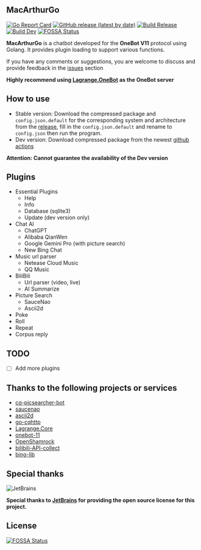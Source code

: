 ## MacArthurGo
[![Go Report Card](https://goreportcard.com/badge/github.com/Magic-Xin/MacArthurGo)](https://goreportcard.com/report/github.com/Magic-Xin/MacArthurGo)
[![GitHub release (latest by date)](https://img.shields.io/github/v/release/Magic-Xin/MacArthurGo)](https://github.com/Magic-Xin/MacArthurGo/releases/latest)
[![Build Release](https://github.com/Magic-Xin/MacArthurGo/actions/workflows/release.yml/badge.svg)](https://github.com/Magic-Xin/MacArthurGo/actions/workflows/release.yml)
[![Build Dev](https://github.com/Magic-Xin/MacArthurGo/actions/workflows/dev.yml/badge.svg?branch=dev)](https://github.com/Magic-Xin/MacArthurGo/actions/workflows/dev.yml)
[![FOSSA Status](https://app.fossa.com/api/projects/git%2Bgithub.com%2FMagic-Xin%2FMacArthurGo.svg?type=shield)](https://app.fossa.com/projects/git%2Bgithub.com%2FMagic-Xin%2FMacArthurGo?ref=badge_shield)

**MacArthurGo** is a chatbot developed for the **OneBot V11** protocol using Golang. It provides plugin loading to support various functions.

If you have any comments or suggestions, you are welcome to discuss and provide feedback in the [issues](https://github.com/Magic-Xin/MacArthurGo/issues) section

**Highly recommend using [Lagrange.OneBot](https://github.com/KonataDev/Lagrange.Core) as the OneBot server**

## How to use

- Stable version: Download the compressed package and `config.json.default` for the corresponding system and architecture from the [release](https://github.com/Magic-Xin/MacArthurGo/releases), fill in the `config.json.default` and rename to `config.json` then run the program. 
- Dev version: Download compressed package from the newest [github actions](https://github.com/Magic-Xin/MacArthurGo/actions/workflows/dev.yml)

**Attention: Cannot guarantee the availability of the Dev version**

## Plugins
- Essential Plugins
  - Help
  - Info
  - Database (sqlite3)
  - Update (dev version only)
- Chat AI
  - ChatGPT
  - Alibaba QianWen
  - Google Gemini Pro (with picture search)
  - New Bing Chat
- Music url parser
  - Netease Cloud Music
  - QQ Music
- BiliBili
  - Url parser (video, live)
  - AI Summarize
- Picture Search
  - SauceNao
  - Ascii2d
- Poke
- Roll
- Repeat
- Corpus reply

## TODO
- [ ] Add more plugins

## Thanks to the following projects or services
- [cq-picsearcher-bot](https://github.com/Tsuk1ko/cq-picsearcher-bot)
- [saucenao](https://saucenao.com/)
- [ascii2d](https://ascii2d.net)
- [go-cqhttp](https://github.com/Mrs4s/go-cqhttp)
- [Lagrange.Core](https://github.com/KonataDev/Lagrange.Core)
- [onebot-11](https://github.com/botuniverse/onebot-11)
- [OpenShamrock](https://github.com/whitechi73/OpenShamrock)
- [bilibili-API-collect](https://github.com/SocialSisterYi/bilibili-API-collect)
- [bing-lib](https://github.com/Harry-zklcdc/bing-lib)

## Special thanks
![JetBrains](https://resources.jetbrains.com/storage/products/company/brand/logos/jb_beam.svg)

**Special thanks to [JetBrains](https://jb.gg/OpenSourceSupport) for providing the open source license for this project.**

## License
[![FOSSA Status](https://app.fossa.com/api/projects/git%2Bgithub.com%2FMagic-Xin%2FMacArthurGo.svg?type=large)](https://app.fossa.com/projects/git%2Bgithub.com%2FMagic-Xin%2FMacArthurGo?ref=badge_large)